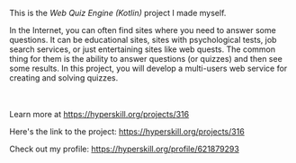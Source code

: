 This is the *Web Quiz Engine (Kotlin)* project I made myself.


<p>In the Internet, you can often find sites where you need to answer some questions. It can be educational sites, sites with psychological tests, job search services, or just entertaining sites like web quests. The common thing for them is the ability to answer questions (or quizzes) and then see some results. In this project, you will develop a multi-users web service for creating and solving quizzes.</p><br/><br/>Learn more at <a href="https://hyperskill.org/projects/316?utm_source=ide&utm_medium=ide&utm_campaign=ide&utm_content=project-card">https://hyperskill.org/projects/316</a>

Here's the link to the project: https://hyperskill.org/projects/316

Check out my profile: https://hyperskill.org/profile/621879293